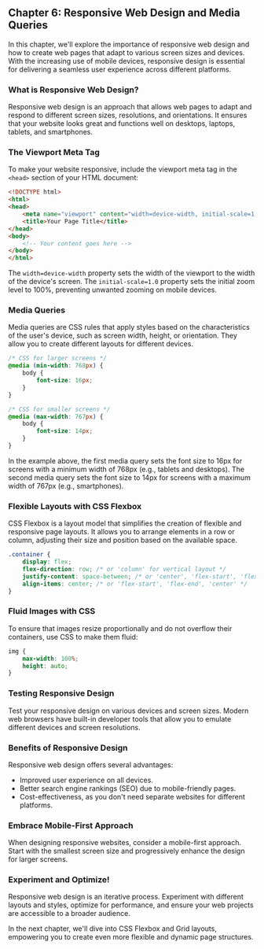 ## Chapter 6: Responsive Web Design and Media Queries

In this chapter, we'll explore the importance of responsive web design and how to create web pages that adapt to various screen sizes and devices. With the increasing use of mobile devices, responsive design is essential for delivering a seamless user experience across different platforms.

### What is Responsive Web Design?

Responsive web design is an approach that allows web pages to adapt and respond to different screen sizes, resolutions, and orientations. It ensures that your website looks great and functions well on desktops, laptops, tablets, and smartphones.

### The Viewport Meta Tag

To make your website responsive, include the viewport meta tag in the `<head>` section of your HTML document:

```html
<!DOCTYPE html>
<html>
<head>
    <meta name="viewport" content="width=device-width, initial-scale=1.0">
    <title>Your Page Title</title>
</head>
<body>
    <!-- Your content goes here -->
</body>
</html>
```

The `width=device-width` property sets the width of the viewport to the width of the device's screen. The `initial-scale=1.0` property sets the initial zoom level to 100%, preventing unwanted zooming on mobile devices.

### Media Queries

Media queries are CSS rules that apply styles based on the characteristics of the user's device, such as screen width, height, or orientation. They allow you to create different layouts for different devices.

```css
/* CSS for larger screens */
@media (min-width: 768px) {
    body {
        font-size: 16px;
    }
}

/* CSS for smaller screens */
@media (max-width: 767px) {
    body {
        font-size: 14px;
    }
}
```

In the example above, the first media query sets the font size to 16px for screens with a minimum width of 768px (e.g., tablets and desktops). The second media query sets the font size to 14px for screens with a maximum width of 767px (e.g., smartphones).

### Flexible Layouts with CSS Flexbox

CSS Flexbox is a layout model that simplifies the creation of flexible and responsive page layouts. It allows you to arrange elements in a row or column, adjusting their size and position based on the available space.

```css
.container {
    display: flex;
    flex-direction: row; /* or 'column' for vertical layout */
    justify-content: space-between; /* or 'center', 'flex-start', 'flex-end' */
    align-items: center; /* or 'flex-start', 'flex-end', 'center' */
}
```

### Fluid Images with CSS

To ensure that images resize proportionally and do not overflow their containers, use CSS to make them fluid:

```css
img {
    max-width: 100%;
    height: auto;
}
```

### Testing Responsive Design

Test your responsive design on various devices and screen sizes. Modern web browsers have built-in developer tools that allow you to emulate different devices and screen resolutions.

### Benefits of Responsive Design

Responsive web design offers several advantages:

- Improved user experience on all devices.
- Better search engine rankings (SEO) due to mobile-friendly pages.
- Cost-effectiveness, as you don't need separate websites for different platforms.

### Embrace Mobile-First Approach

When designing responsive websites, consider a mobile-first approach. Start with the smallest screen size and progressively enhance the design for larger screens.

### Experiment and Optimize!

Responsive web design is an iterative process. Experiment with different layouts and styles, optimize for performance, and ensure your web projects are accessible to a broader audience.

In the next chapter, we'll dive into CSS Flexbox and Grid layouts, empowering you to create even more flexible and dynamic page structures.